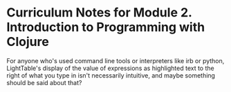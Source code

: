 # Curriculum Notes for Module 2.  Introduction to Programming with Clojure

For anyone who's used command line tools or interpreters like irb or python, LightTable's display of the value of expressions as highlighted text to the right of what you type in isn't necessarily intuitive, and maybe something should be said about that?
